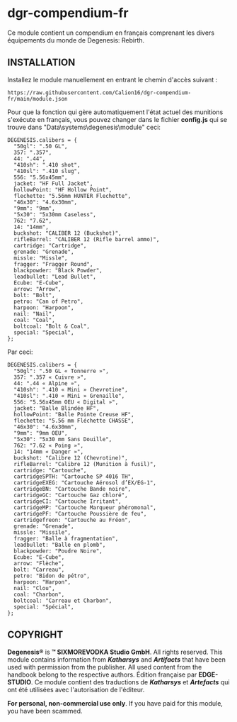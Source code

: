 ﻿# dgr-compendium-fr
Ce module contient un compendium en français comprenant les divers équipements du monde de Degenesis: Rebirth.

## INSTALLATION

Installez le module manuellement en entrant le chemin d'accès suivant :

```
https://raw.githubusercontent.com/Calion16/dgr-compendium-fr/main/module.json
```
Pour que la fonction qui gère automatiquement l'état actuel des munitions s'exécute en français, vous pouvez changer dans le fichier **config.js** qui se trouve dans "Data\systems\degenesis\module"
ceci:
```
DEGENESIS.calibers = {
  "50gl": ".50 GL",
  357: ".357",
  44: ".44",
  "410sh": ".410 shot",
  "410sl": ".410 slug",
  556: "5.56x45mm",
  jacket: "HF Full Jacket",
  hollowPoint: "HF Hollow Point",
  flechette: "5.56mm HUNTER Flechette",
  "46x30": "4.6x30mm",
  "9mm": "9mm",
  "5x30": "5x30mm Caseless",
  762: "7.62",
  14: "14mm",
  buckshot: "CALIBER 12 (Buckshot)",
  rifleBarrel: "CALIBER 12 (Rifle barrel ammo)",
  cartridge: "Cartridge",
  grenade: "Grenade",
  missle: "Missle",
  fragger: "Fragger Round",
  blackpowder: "Black Powder",
  leadbullet: "Lead Bullet",
  Ecube: "E-Cube",
  arrow: "Arrow",
  bolt: "Bolt",
  petro: "Can of Petro",
  harpoon: "Harpoon",
  nail: "Nail",
  coal: "Coal",
  boltcoal: "Bolt & Coal",
  special: "Special",
};
```
Par ceci:
```
DEGENESIS.calibers = {
  "50gl": ".50 GL « Tonnerre »",
  357: ".357 « Cuivre »",
  44: ".44 « Alpine »",
  "410sh": ".410 « Mini » Chevrotine",
  "410sl": ".410 « Mini » Grenaille",
  556: "5.56x45mm OEU « Digital »",
  jacket: "Balle Blindée HF",
  hollowPoint: "Balle Pointe Creuse HF",
  flechette: "5.56 mm Fléchette CHASSE",
  "46x30": "4.6x30mm",
  "9mm": "9mm OEU",
  "5x30": "5x30 mm Sans Douille",
  762: "7.62 « Poing »",
  14: "14mm « Danger »",
  buckshot: "Calibre 12 (Chevrotine)",
  rifleBarrel: "Calibre 12 (Munition à fusil)",
  cartridge: "Cartouche",
  cartridgeSPTH: "Cartouche SP 4016 TH",
  cartridgeEXEG: "Cartouche Aérosol d’EX/EG-1",
  cartridgeBN: "Cartouche Bande noire",
  cartridgeGC: "Cartouche Gaz chloré",
  cartridgeCI: "Cartouche Irritant",
  cartridgeMP: "Cartouche Marqueur phéromonal",
  cartridgePF: "Cartouche Poussière de feu",
  cartridgefreon: "Cartouche au Fréon",
  grenade: "Grenade",
  missle: "Missile",
  fragger: "Balle à fragmentation",
  leadbullet: "Balle en plomb",
  blackpowder: "Poudre Noire",
  Ecube: "E-Cube",
  arrow: "Flèche",
  bolt: "Carreau",
  petro: "Bidon de pétro",
  harpoon: "Harpon",
  nail: "Clou",
  coal: "Charbon",
  boltcoal: "Carreau et Charbon",
  special: "Spécial",
};
```

## COPYRIGHT

**Degenesis®** is **™ SIXMOREVODKA Studio GmbH**. All rights reserved. This module contains information from ***Katharsys*** and ***Artifacts*** that have been used with permission from the publisher. All used content from the handbook belong to the respective authors.
Édition française par **EDGE-STUDIO**. Ce module contient des traductions de ***Katharsys*** et ***Artefacts*** qui ont été utilisées avec l'autorisation de l'éditeur.

**For personal, non-commercial use only**. If you have paid for this module, you have been scammed.
